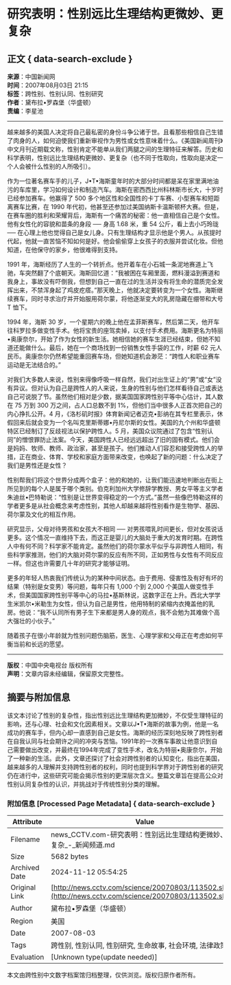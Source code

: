 # 研究表明：性别远比生理结构更微妙、更复杂

## 正文 { data-search-exclude }


**来源**：中国新闻网  
**时间**：2007年08月03日 21:15  
**标签**：跨性别、性别认同、性别研究  
**作者**：黛布拉•罗森堡（华盛顿）  
**责编**：李星池  

---

越来越多的美国人决定将自己最私密的身份斗争公诸于世。且看那些相信自己生错了肉身的人，如何迫使我们重新审视作为男性或女性意味着什么。《美国新闻周刊》中文月刊近期载文称，性别肯定不能单从我们两腿之间的生理特征来解答。历史和科学表明，性别远比生理结构更微妙、更复杂（也不同于性取向，性取向是决定一个人会被什么性别的人所吸引）。

作为一位著名赛车手的儿子，J•T•海斯童年时的大部分时间都是呆在家里满地油污的车库里，学习如何设计和制造汽车。海斯在密西西比州科林斯市长大，十岁时已经参加赛车。他赢得了 500 多个地区性和全国性的卡丁车赛、小型赛车和短距离赛车比赛，在 1990 年代初，他甚至还参加过美国纳斯卡温斯顿杯大赛。但是，在赛车圈的胜利和荣耀背后，海斯有一个痛苦的秘密：他一直相信自己是个女性。他有女性化的容貌和苗条的身段 ── 身高 1.68 米，重 54 公斤，看上去小巧玲珑 ── 在心理上他也觉得自己是女儿身。只有生理结构才显示他是个男人。从孩提时代起，他就一直苦恼不知如何是好。他会偷偷穿上女孩子的衣服并尝试化妆。但他知道，在他保守的家乡，他很难得到支持。

1991 年，海斯经历了人生的一个转折点。他开着车在小石城一条泥地赛道上飞驰，车突然翻了个底朝天。海斯回忆道：“我被困在车厢里面，燃料漫溢到赛道和我身上，事故没有吓倒我，但想到自己一直在过的生活并没有将生命的潜质完全发挥出来，不禁浑身起了鸡皮疙瘩。”那天晚上，他就决定要转变为一个女性。海斯继续赛车，同时寻求治疗并开始服用荷尔蒙，将他逐渐变大的乳房隐藏在绷带和大号 T 恤下。

1994 年，海斯 30 岁，一个星期六的晚上他在孟菲斯赛车，然后第二天，他开车往科罗拉多做变性手术。他将宝贵的座驾卖掉，以支付手术费用。海斯更名为特丽•奥康奈尔，开始了作为女性的新生活。她相信她的赛车生涯已经结束，但她不知道还能做什么。最后，她在一个商场找到一份销售女性手袋的工作，时薪 62 元人民币。奥康奈尔仍然希望能重回赛车场，但她知道机会渺茫：“跨性人和职业赛车运动是无法结合的。”

对我们大多数人来说，性别来得像呼吸一样自然，我们对出生证上的“男”或“女”没有异议。但对认为自己是跨性人的人来说，生身的性别与他们怎样看待自己或表达自己可说脱了节。虽然他们相对是少数，据美国国家跨性别平等中心估计，其人数在 75 万到 300 万之间，占人口总数不到 1%，但他们当中很多人正首次把自己的内心挣扎公开。4 月，《洛杉矶时报》体育新闻记者迈克•彭纳在其专栏里表示，休假回来后就会变为一个名叫克里斯蒂娜•丹尼尔斯的女性。美国的九个州和华盛顿特区已经制订了反歧视法以保护跨性人。5 月，美国众议院通过了包含“性别认同”的憎恨罪防止法案。今天，美国跨性人已经远远超出了旧的固有模式。他们会是妈妈、牧师、教师、政治家，甚至是孩子。他们推动人们容忍和接受跨性人的举措，正在商业、体育、学校和家庭方面带来改变，也唤起了新的问题：什么决定了我们是男性还是女性？

性别帮我们将这个世界分成两个盒子：他的和她的，让我们能迅速地判断出在街上所见到的每个人是属于哪个类别。伯克利加州大学修辞学教授、男女平等主义学者朱迪丝•巴特勒说：“性别是让世界变得稳定的一个方式。”虽然一些像巴特勒这样的学者更多是从社会概念来考虑性别，其他人却越来越将性别看作是生物学、基因、荷尔蒙及文化的相互作用。

研究显示，父母对待男孩和女孩大不相同 ── 对男孩喂乳时间更长，但对女孩说话更多。这个情况一直维持下去，而这正是婴儿的大脑处于重大的发育时期。在跨性人中有何不同？科学家不能肯定。虽然他们的荷尔蒙水平似乎与非跨性人相同，有些科学家推测，他们的大脑对荷尔蒙的反应有所不同，正如男性与女性有不同反应一样。但这也许需要几十年的研究才能够证明。

更多的年轻人热衷我们传统认为的某种中间状态。由于费用、侵害性及有好有坏的结果（特别是女变男）等问题，每年只有 1,000 个到 2,000 个美国人做变性手术，但美国国家跨性别平等中心的马拉•基斯林说，这数字正在上升。西北大学学生米凯尔•米勒生为女性，但认为自己是男性，他用特制的紧缩内衣掩盖他的乳房。他说：“我不认同所有男子生下来都是男人身的观点，我不会勉为其难做个高大强壮的小伙子。”

随着孩子在很小年龄就为性别问题伤脑筋，医生、心理学家和父母正在考虑如何平衡当前和长远的愿望。

---

**版权**：中国中央电视台 版权所有  
**声明**：文章内容未经编辑，保留原文完整性。

## 摘要与附加信息

<!-- tcd_abstract -->
该文本讨论了性别的复杂性，指出性别远比生理结构更加微妙，不仅受生理特征的影响，还与心理、社会和文化因素相关。文章以J•T•海斯的故事为例，他是一名成功的赛车手，但内心却一直感到自己是女性。海斯的经历深刻地反映了跨性别者在自我认同与社会期许之间的冲突与苦恼。1991年的一次赛车事故让他意识到自己需要做出改变，并最终在1994年完成了变性手术，改名为特丽•奥康奈尔，开始了一种新的生活。此外，文章还探讨了社会对跨性别者的认知变化，指出在美国，越来越多的人理解并支持跨性别者的权利，同时也提到科学界对于跨性别者的研究仍在进行中，这些研究可能会揭示性别的更深层次含义。整篇文章旨在提高公众对性别认同复杂性的认识，并挑战对于传统性别分类的理解。
<!-- tcd_abstract_end -->

### 附加信息 [Processed Page Metadata] { data-search-exclude }

| Attribute       | Value                                  |
|-----------------|----------------------------------------|
| Filename        | news_CCTV.com-研究表明：性别远比生理结构更微妙、更复杂_-_新闻频道.md                             |
| Size            | 5682 bytes                           |
| Archived Date   | 2024-11-12 05:54:25                             |
| Original Link   | [http://news.cctv.com/science/20070803/113502.shtml](http://news.cctv.com/science/20070803/113502.shtml)                       |
| Author          | 黛布拉•罗森堡（华盛顿）                               |
| Region          | 美国                               |
| Date            | 2007-08-03                                 |
| Tags            | 跨性别, 性别认同, 性别研究, 生命故事, 社会环境, 法律政策                                 |
| Evaluation            | [Unknown type(update needed)]                                 |
<!-- tcd_table_end -->

本文由跨性别中文数字档案馆归档整理，仅供浏览。版权归原作者所有。
